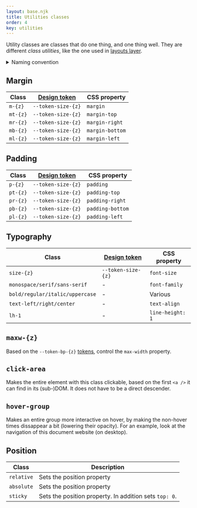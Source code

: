 ```yaml
---
layout: base.njk
title: Utilities classes
order: 4
key: utilities
---
```


Utility classes are classes that do one thing, and one thing well. They are different _class utilities_, like the one used in
[layouts layer](/layouts).

<details>
  <summary>Naming convention</summary>
  <p>Feo.css offers a very limited set of utility classes, mostly based
  on the available <a href="/tokens">design tokens</a>. In all
  he classes that you see, the <code>{z}</code> is a
  placeholder for the number corresponding to the correct design
  token.</p>
</details>

## Margin

<div>
  <table>
    <thead>
      <tr>
        <th>Class</th>
        <th><a href="tokens.html">Design token</a></th>
        <th>CSS property</th>
      </tr>
    </thead>
    <tbody>
      <tr>
        <td><code>m-{z}</code></td>
        <td><code>--token-size-{z}</code></td>
        <td><code>margin</code></td>
      </tr>
      <tr>
        <td><code>mt-{z}</code></td>
        <td><code>--token-size-{z}</code></td>
        <td><code>margin-top</code></td>
      </tr>
      <tr>
        <td><code>mr-{z}</code></td>
        <td><code>--token-size-{z}</code></td>
        <td><code>margin-right</code></td>
      </tr>
      <tr>
        <td><code>mb-{z}</code></td>
        <td><code>--token-size-{z}</code></td>
        <td><code>margin-bottom</code></td>
      </tr>
      <tr>
        <td><code>ml-{z}</code></td>
        <td><code>--token-size-{z}</code></td>
        <td><code>margin-left</code></td>
      </tr>
    </tbody>
  </table>
</div>

## Padding

<div>
  <table>
    <thead>
      <tr>
        <th>Class</th>
        <th><a href="tokens.html">Design token</a></th>
        <th>CSS property</th>
      </tr>
    </thead>
    <tbody>
      <tr>
        <td><code>p-{z}</code></td>
        <td><code>--token-size-{z}</code></td>
        <td><code>padding</code></td>
      </tr>
      <tr>
        <td><code>pt-{z}</code></td>
        <td><code>--token-size-{z}</code></td>
        <td><code>padding-top</code></td>
      </tr>
      <tr>
        <td><code>pr-{z}</code></td>
        <td><code>--token-size-{z}</code></td>
        <td><code>padding-right</code></td>
      </tr>
      <tr>
        <td><code>pb-{z}</code></td>
        <td><code>--token-size-{z}</code></td>
        <td><code>padding-bottom</code></td>
      </tr>
      <tr>
        <td><code>pl-{z}</code></td>
        <td><code>--token-size-{z}</code></td>
        <td><code>padding-left</code></td>
      </tr>
    </tbody>
  </table>
</div>

## Typography

<div>
  <table>
    <thead>
      <tr>
        <th>Class</th>
        <th><a href="tokens.html">Design token</a></th>
        <th>CSS property</th>
      </tr>
    </thead>
    <tbody>
      <tr>
        <td><code>size-{z}</code></td>
        <td><code>--token-size-{z}</code></td>
        <td><code>font-size</code></td>
      </tr>
      <tr>
        <td><code>monospace/serif/sans-serif</code></td>
        <td>-</td>
        <td><code>font-family</code></td>
      </tr>
      <tr>
        <td><code>bold/regular/italic/uppercase</code></td>
        <td>-</td>
        <td>Various</td>
      </tr>
      <tr>
        <td><code>text-left/right/center</code></td>
        <td>-</td>
        <td><code>text-align</code></td>
      </tr>
      <tr>
        <td><code>lh-1</code></td>
        <td>-</td>
        <td><code>line-height: 1</code></td>
      </tr>
    </tbody>
  </table>
</div>

## `maxw-{z}`

Based on the `--token-bp-{z}` [tokens](/tokens), control the `max-width` property.

## `click-area`

Makes the entire element with this class clickable, based on the
first `<a />` it can find in its (sub-)DOM. It does not
have to be a direct descender.

## `hover-group`

Makes an entire group more interactive on hover, by making the non-hover times dissappear a bit (lowering their opacity). For an example, look at the navigation of this document website (on desktop).

## Position

<div>
  <table>
    <thead>
      <tr>
        <th>Class</th>
        <th>Description</th>
      </tr>
    </thead>
    <tbody>
      <tr>
        <td><code>relative</code></td>
        <td>Sets the position property</td>
      </tr>
      <tr>
        <td><code>absolute</code></td>
        <td>Sets the position property</td>
      </tr>
      <tr>
        <td><code>sticky</code></td>
        <td>
          Sets the position property. In addition sets
          <code>top: 0</code>.
        </td>
      </tr>
    </tbody>
  </table>
</div>
